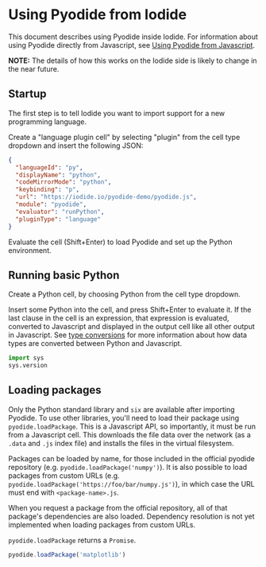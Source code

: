 # Using Pyodide from Iodide

This document describes using Pyodide inside Iodide. For information
about using Pyodide directly from Javascript, see [Using Pyodide from
Javascript](using_pyodide_from_javascript.md).

**NOTE:** The details of how this works on the Iodide side is likely to change
in the near future.

## Startup

The first step is to tell Iodide you want to import support for a new programming language.

Create a "language plugin cell" by selecting "plugin" from the cell type dropdown and insert the following JSON:

```json
{
  "languageId": "py",
  "displayName": "python",
  "codeMirrorMode": "python",
  "keybinding": "p",
  "url": "https://iodide.io/pyodide-demo/pyodide.js",
  "module": "pyodide",
  "evaluator": "runPython",
  "pluginType": "language"
}
```

Evaluate the cell (Shift+Enter) to load Pyodide and set up the Python environment.

## Running basic Python

Create a Python cell, by choosing Python from the cell type dropdown.

Insert some Python into the cell, and press Shift+Enter to evaluate it. If the
last clause in the cell is an expression, that expression is evaluated,
converted to Javascript and displayed in the output cell like all other output
in Javascript. See [type conversions](type_conversions.md) for more information
about how data types are converted between Python and Javascript.

```python
import sys
sys.version
```

## Loading packages

Only the Python standard library and `six` are available after importing
Pyodide. To use other libraries, you'll need to load their package using
`pyodide.loadPackage`. This is a Javascript API, so importantly, it must be run
from a Javascript cell. This downloads the file data over the network (as a
`.data` and `.js` index file) and installs the files in the virtual filesystem.

Packages can be loaded by name, for those included in the official pyodide
repository (e.g. `pyodide.loadPackage('numpy')`). It is also possible to load
packages from custom URLs (e.g.
`pyodide.loadPackage('https://foo/bar/numpy.js')`), in which case the URL must
end with `<package-name>.js`.

When you request a package from the official repository, all of that package's
dependencies are also loaded. Dependency resolution is not yet implemented
when loading packages from custom URLs.

`pyodide.loadPackage` returns a `Promise`.

```javascript
pyodide.loadPackage('matplotlib')
```
